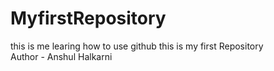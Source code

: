 # MyfirstRepository
this is me learing how to use github
this is my first Repository
<br>
Author - Anshul Halkarni
